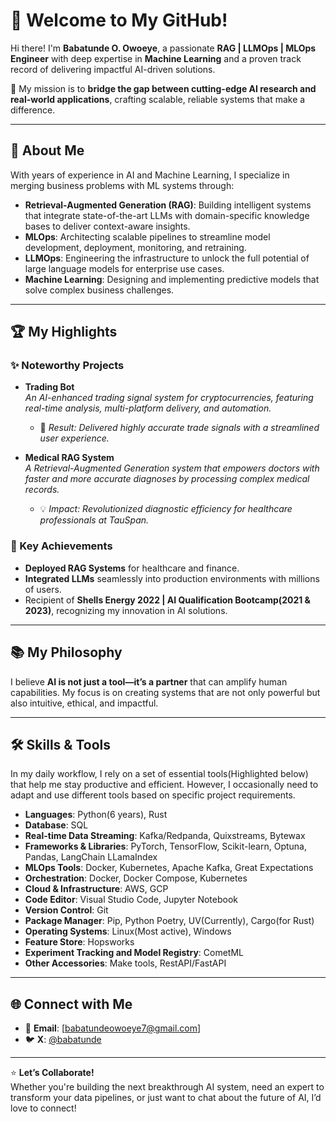 # 👋 Welcome to My GitHub!

Hi there! I'm **Babatunde O. Owoeye**, a passionate **RAG | LLMOps | MLOps Engineer** with deep expertise in **Machine Learning** and a proven track record of delivering impactful AI-driven solutions.  

🌟 My mission is to **bridge the gap between cutting-edge AI research and real-world applications**, crafting scalable, reliable systems that make a difference.  

---

## 🚀 About Me  
With years of experience in AI and Machine Learning, I specialize in merging business problems with ML systems through:  
- **Retrieval-Augmented Generation (RAG)**: Building intelligent systems that integrate state-of-the-art LLMs with domain-specific knowledge bases to deliver context-aware insights.  
- **MLOps**: Architecting scalable pipelines to streamline model development, deployment, monitoring, and retraining.  
- **LLMOps**: Engineering the infrastructure to unlock the full potential of large language models for enterprise use cases.  
- **Machine Learning**: Designing and implementing predictive models that solve complex business challenges.  

---

## 🏆 My Highlights  
### ✨ Noteworthy Projects  
- **Trading Bot**  
  *An AI-enhanced trading signal system for cryptocurrencies, featuring real-time analysis, multi-platform delivery, and automation.*  
  - 🚀 *Result: Delivered highly accurate trade signals with a streamlined user experience.*  

- **Medical RAG System**  
  *A Retrieval-Augmented Generation system that empowers doctors with faster and more accurate diagnoses by processing complex medical records.*  
  - 💡 *Impact: Revolutionized diagnostic efficiency for healthcare professionals at TauSpan.*  

### 🏅 Key Achievements  
- **Deployed RAG Systems** for healthcare and finance.  
- **Integrated LLMs** seamlessly into production environments with millions of users.  
- Recipient of **Shells Energy 2022 | AI Qualification Bootcamp(2021 & 2023)**, recognizing my innovation in AI solutions.  

---

## 📚 My Philosophy  
I believe **AI is not just a tool—it’s a partner** that can amplify human capabilities. My focus is on creating systems that are not only powerful but also intuitive, ethical, and impactful.  

---
## 🛠️ Skills & Tools 
In my daily workflow, I rely on a set of essential tools(Highlighted below) that help me stay productive and efficient. 
However, I occasionally need to adapt and use different tools based on specific project requirements.

- **Languages**: Python(6 years), Rust
- **Database**: SQL
- **Real-time Data Streaming**: Kafka/Redpanda, Quixstreams, Bytewax
- **Frameworks & Libraries**: PyTorch, TensorFlow, Scikit-learn, Optuna, Pandas, LangChain LLamaIndex 
- **MLOps Tools**: Docker, Kubernetes, Apache Kafka, Great Expectations
- **Orchestration**: Docker, Docker Compose, Kubernetes
- **Cloud & Infrastructure**: AWS, GCP
- **Code Editor**: Visual Studio Code, Jupyter Notebook
- **Version Control**: Git
- **Package Manager**: Pip, Python Poetry, UV(Currently), Cargo(for Rust)
- **Operating Systems**: Linux(Most active), Windows
- **Feature Store**: Hopsworks
- **Experiment Tracking and Model Registry**: CometML
- **Other Accessories**: Make tools, RestAPI/FastAPI

---

## 🌐 Connect with Me  
- 💼 **Email**: [babatundeowoeye7@gmail.com] 
- 🐦 **X**: [@babatunde](https://x.com/neuralsofth)  

---

⭐ **Let’s Collaborate!**  
Whether you're building the next breakthrough AI system, need an expert to transform your data pipelines, or just want to chat about the future of AI, I’d love to connect!


